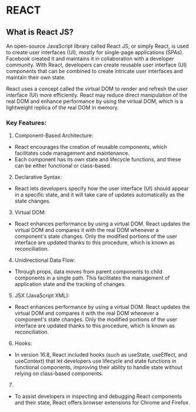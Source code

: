 # REACT  

## What is React JS? 
An open-source JavaScript library called React JS, or simply React, is used to create user interfaces (UI), mostly for single-page applications (SPAs). Facebook created it and maintains it in collaboration with a developer community. With React, developers can create reusable user interface (UI) components that can be combined to create intricate user interfaces and maintain their own state.

React uses a concept called the virtual DOM to render and refresh the user interface (UI) more efficiently. React may reduce direct manipulation of the real DOM and enhance performance by using the virtual DOM, which is a lightweight replica of the real DOM in memory.

### Key Features: 
1. Component-Based Architecture: 
- React encourages the creation of reusable components, which facilitates code management and maintenance.
- Each component has its own state and lifecycle functions, and these can be either functional or class-based.
2. Declarative Syntax: 
- React lets developers specify how the user interface (UI) should appear in a specific state, and it will take care of updates automatically as the state changes.
3. Virtual DOM:
- React enhances performance by using a virtual DOM. React updates the virtual DOM and compares it with the real DOM whenever a component's state changes. Only the modified portions of the user interface are updated thanks to this procedure, which is known as reconciliation.
4. Unidirectional Data Flow:
- Through props, data moves from parent components to child components in a single path. This facilitates the management of application state and the tracking of changes.
5. JSX (JavaScript XML):
- React enhances performance by using a virtual DOM. React updates the virtual DOM and compares it with the real DOM whenever a component's state changes. Only the modified portions of the user interface are updated thanks to this procedure, which is known as reconciliation.
6. Hooks:
- In version 16.8, React included hooks (such as useState, useEffect, and useContext) that let developers use lifecycle and state functions in functional components, improving their ability to handle state without relying on class-based components.
7. 
- To assist developers in inspecting and debugging React components and their state, React offers browser extensions for Chrome and Firefox.